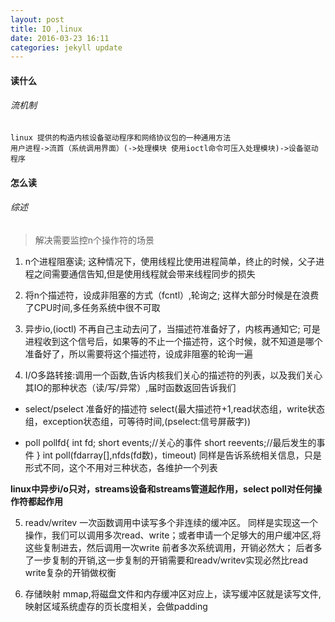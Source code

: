 ```yaml
---
layout: post
title: IO ,linux
date: 2016-03-23 16:11
categories: jekyll update
---
```



#### 读什么
    
###### 流机制
    linux 提供的构造内核设备驱动程序和网络协议包的一种通用方法
    用户进程->流首（系统调用界面）(->处理模块 使用ioctl命令可压入处理模块)->设备驱动程序

#### 怎么读

###### 综述
> 解决需要监控n个操作符的场景

1. n个进程阻塞读;
    这种情况下，使用线程比使用进程简单，终止的时候，父子进程之间需要通信告知,但是使用线程就会带来线程同步的损失
    
2. 将n个描述符，设成非阻塞的方式（fcntl）,轮询之;
   这样大部分时候是在浪费了CPU时间,多任务系统中很不可取

3. 异步io,(ioctl)
    不再自己主动去问了，当描述符准备好了，内核再通知它; 可是进程收到这个信号后，如果等的不止一个描述符，这个时候，就不知道是哪个准备好了，所以需要将这个描述符，设成非阻塞的轮询一遍

4. I/O多路转接:调用一个函数,告诉内核我们关心的描述符的列表，以及我们关心其IO的那种状态（读/写/异常）,届时函数返回告诉我们


+ select/pselect
    准备好的描述符 select(最大描述符+1,read状态组，write状态组，exception状态组，可等待时间,(pselect:信号屏蔽字))

+ poll
    pollfd{
        int fd;
        short events;//关心的事件
        short reevents;//最后发生的事件
    }
    int poll(fdarray[],nfds(fd数)，timeout)
    同样是告诉系统相关信息，只是形式不同，这个不用对三种状态，各维护一个列表

**linux中异步i/o只对，streams设备和streams管道起作用，select poll对任何操作符都起作用**

5. readv/writev
    一次函数调用中读写多个非连续的缓冲区。
    同样是实现这一个操作，我们可以调用多次read、write；或者申请一个足够大的用户缓冲区,将这些复制进去，然后调用一次write
前者多次系统调用，开销必然大；
后者多了一步复制的开销,这一步复制的开销需要和readv/writev实现必然比read write复杂的开销做权衡

6. 存储映射
    mmap,将磁盘文件和内存缓冲区对应上，读写缓冲区就是读写文件,映射区域系统虚存的页长度相关，会做padding
